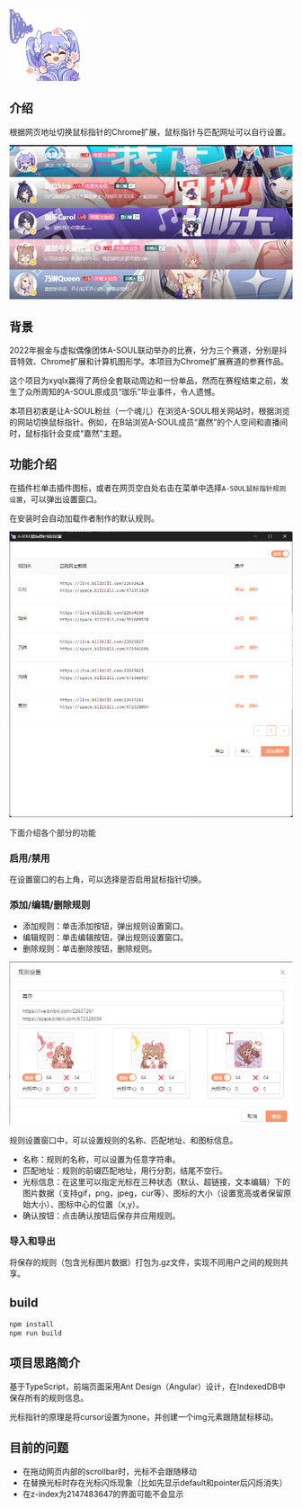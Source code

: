 ![logo](https://raw.githubusercontent.com/xyqlx/asoul-cursors/master/src/assets/images/icon128.png)

## 介绍

根据网页地址切换鼠标指针的Chrome扩展，鼠标指针与匹配网址可以自行设置。

![demo](https://raw.githubusercontent.com/xyqlx/asoul-cursors/master/README/banner_5.gif)

## 背景

2022年掘金与虚拟偶像团体A-SOUL联动举办的比赛，分为三个赛道，分别是抖音特效、Chrome扩展和计算机图形学。本项目为Chrome扩展赛道的参赛作品。

这个项目为xyqlx赢得了两份全套联动周边和一份单品，然而在赛程结束之前，发生了众所周知的A-SOUL原成员“珈乐”毕业事件，令人遗憾。

本项目初衷是让A-SOUL粉丝（一个魂儿）在浏览A-SOUL相关网站时，根据浏览的网站切换鼠标指针。例如，在B站浏览A-SOUL成员“嘉然”的个人空间和直播间时，鼠标指针会变成“嘉然”主题。

## 功能介绍

在插件栏单击插件图标，或者在网页空白处右击在菜单中选择`A-SOUL鼠标指针规则设置`，可以弹出设置窗口。

在安装时会自动加载作者制作的默认规则。

![光标规则设置](https://raw.githubusercontent.com/xyqlx/asoul-cursors/master/README/setting-window.png)

下面介绍各个部分的功能

### 启用/禁用

在设置窗口的右上角，可以选择是否启用鼠标指针切换。

### 添加/编辑/删除规则

- 添加规则：单击添加按钮，弹出规则设置窗口。
- 编辑规则：单击编辑按钮，弹出规则设置窗口。
- 删除规则：单击删除按钮，删除规则。

![规则编辑窗口](https://raw.githubusercontent.com/xyqlx/asoul-cursors/master/README/rule-window.png)

规则设置窗口中，可以设置规则的名称、匹配地址、和图标信息。

- 名称：规则的名称，可以设置为任意字符串。
- 匹配地址：规则的前缀匹配地址，用行分割，结尾不空行。
- 光标信息：在这里可以指定光标在三种状态（默认、超链接，文本编辑）下的图片数据（支持gif，png，jpeg，cur等）、图标的大小（设置宽高或者保留原始大小）、图标中心的位置（x,y）。
- 确认按钮：点击确认按钮后保存并应用规则。

### 导入和导出

将保存的规则（包含光标图片数据）打包为.gz文件，实现不同用户之间的规则共享。

## build

```shell
npm install
npm run build
```

## 项目思路简介

基于TypeScript，前端页面采用Ant Design（Angular）设计，在IndexedDB中保存所有的规则信息。

光标指针的原理是将cursor设置为none，并创建一个img元素跟随鼠标移动。

## 目前的问题

- 在拖动网页内部的scrollbar时，光标不会跟随移动
- 在替换光标时存在光标闪烁现象（比如先显示default和pointer后闪烁消失）
- 在z-index为2147483647的界面可能不会显示
